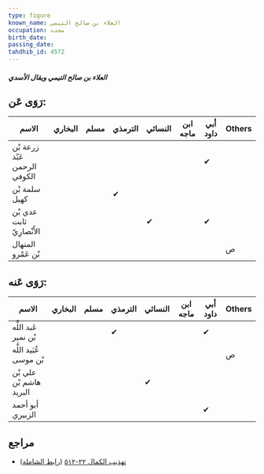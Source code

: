 ```yaml
---
type: figure
known_name: العلاء بن صالح التيمي
occupation: محدث
birth_date:
passing_date:
tahdhib_id: 4572
---
```

##### العلاء بن صالح التيمي ويقال الأسدي

## رَوَى عَن:
| الاسم                        | البخاري | مسلم | الترمذي | النسائي | ابن ماجه | أبي داود | Others |
| ---------------------------- | ------- | ---- | ------- | ------- | -------- | -------- | ------ |
| زرعة بْن عَبْد الرحمن الكوفي |         |      |         |         |          | ✔        |        |
| سلمة بْن كهيل                |         |      | ✔       |         |          |          |        |
| عدي بْن ثابت الأَنْصارِيّ    |         |      |         | ✔       |          | ✔        |        |
| المنهال بْن عَمْرو           |         |      |         |         |          |          | ص      |
## رَوَى عَنه:
| الاسم                   | البخاري | مسلم | الترمذي | النسائي | ابن ماجه | أبي داود | Others |
| ----------------------- | ------- | ---- | ------- | ------- | -------- | -------- | ------ |
| عَبد اللَّه بْن نمير    |         |      | ✔       |         |          | ✔        |        |
| عُبَيد اللَّه بْن موسى  |         |      |         |         |          |          | ص      |
| علي بْن هاشم بْن البريد |         |      |         | ✔       |          |          |        |
| أبو أحمد الزبيري        |         |      |         |         |          | ✔        |        |
## مراجع
- [تهذيب الكمال ٢٢-٥١٢](obsidian://open?vault=Tahdhib-al-Kamal&file=Figures/٤٥٧٢-العلاء%20بن%20صالح%20التيمي%20ويقال%20الأسدي) ([رابط الشاملة](https://shamela.ws/book/3722/11765))